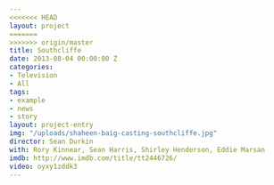 ```yaml
---
<<<<<<< HEAD
layout: project
=======
>>>>>>> origin/master
title: Southcliffe
date: 2013-08-04 00:00:00 Z
categories:
- Television
- All
tags:
- example
- news
- story
layout: project-entry
img: "/uploads/shaheen-baig-casting-southcliffe.jpg"
director: Sean Durkin
with: Rory Kinnear, Sean Harris, Shirley Henderson, Eddie Marsan
imdb: http://www.imdb.com/title/tt2446726/
video: oyxy1zddk3
---
```


